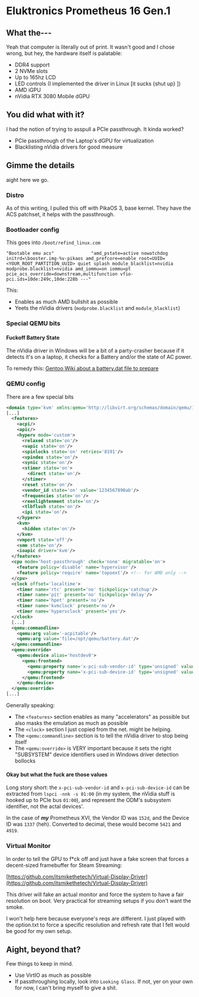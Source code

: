 # Eluktronics Prometheus 16 Gen.1

## What the---

Yeah that computer is literally out of print. It wasn't good and I chose wrong, but hey, the hardware itself is palatable:

* DDR4 support
* 2 NVMe slots
* Up to 165hz LCD
* LED controls (I implemented the driver in Linux [it sucks {shut up} ])
* AMD iGPU
* nVidia RTX 3080 Mobile dGPU

## You did what with it?

I had the notion of trying to asspull a PCIe passthrough. It kinda worked?

* PCIe passthrough of the Laptop's dGPU for virtualization
* Blacklisting nVidia drivers for good measure

## Gimme the details

aight here we go.

### Distro

As of this writing, I pulled this off with PikaOS 3, base kernel. They have the ACS patchset, it helps with the passthrough.

### Bootloader config

This goes into `/boot/refind_linux.com`
```
"Bootable emu acs"              "amd_pstate=active nowatchdog initrd=\booster.img-%v-pikaos amd_prefcore=enable root=UUID=<YOUR_ROOT_PARTITION_UUID> quiet splash module_blacklist=nvidia modprobe.blacklist=nvidia amd_iommu=on iommu=pt pcie_acs_override=downstream,multifunction vfio-pci.ids=10de:249c,10de:228b ---"
```

This:
* Enables as much AMD bullshit as possible
* Yeets the nVidia drivers (`modprobe.blacklist` and `module_blacklist`)

### Special QEMU bits

#### Fuckoff Battery State

The nVidia driver in Windows will be a bit of a party-crasher because if it detects it's on a laptop, it checks for a Battery and/or the state of AC power.

To remedy this: [Gentoo Wiki about a battery.dat file to prepare](https://wiki.gentoo.org/wiki/Nvidia_GPU_passthrough_with_QEMU_on_Lenovo_ThinkPad_P53#Add_fake_battery)

### QEMU config

There are a few special bits

```xml
<domain type='kvm' xmlns:qemu='http://libvirt.org/schemas/domain/qemu/1.0'>
[...]
  <features>
    <acpi/>
    <apic/>
    <hyperv mode='custom'>
      <relaxed state='on'/>
      <vapic state='on'/>
      <spinlocks state='on' retries='8191'/>
      <vpindex state='on'/>
      <synic state='on'/>
      <stimer state='on'>
        <direct state='on'/>
      </stimer>
      <reset state='on'/>
      <vendor_id state='on' value='1234567890ab'/>
      <frequencies state='on'/>
      <reenlightenment state='on'/>
      <tlbflush state='on'/>
      <ipi state='on'/>
    </hyperv>
    <kvm>
      <hidden state='on'/>
    </kvm>
    <vmport state='off'/>
    <smm state='on'/>
    <ioapic driver='kvm'/>
  </features>
  <cpu mode='host-passthrough' check='none' migratable='on'>
    <feature policy='disable' name='hypervisor'/>
    <feature policy='require' name='topoext'/> <!-- for AMD only -->
  </cpu>
  <clock offset='localtime'>
    <timer name='rtc' present='no' tickpolicy='catchup'/>
    <timer name='pit' present='no' tickpolicy='delay'/>
    <timer name='hpet' present='no'/>
    <timer name='kvmclock' present='no'/>
    <timer name='hypervclock' present='yes'/>
  </clock>
  [...]
  <qemu:commandline>
    <qemu:arg value='-acpitable'/>
    <qemu:arg value='file=/opt/qemu/battery.dat'/>
  </qemu:commandline>
  <qemu:override>
    <qemu:device alias='hostdev0'>
      <qemu:frontend>
        <qemu:property name='x-pci-sub-vendor-id' type='unsigned' value='5421'/>
        <qemu:property name='x-pci-sub-device-id' type='unsigned' value='4919'/>
      </qemu:frontend>
    </qemu:device>
  </qemu:override>
[...]
```
Generally speaking:
* The `<features>` section enables as many "accelerators" as possible but also masks the emulation as much as possible
* The `<clock>` section I just copied from the net. might be helping.
* The `<qemu:commandline>` section is to tell the nVidia driver to stop being itself
* The `<qemu:override>` is VERY important because it sets the right "SUBSYSTEM" device identifiers used in Windows driver detection bollocks

#### Okay but what the fuck are those values

Long story short: the `x-pci-sub-vendor-id` and `x-pci-sub-device-id` can be extracted from `lspci -nnk -s 01:00` 
(in my system, the nVidia stuff is hooked up to PCIe bus `01:00`), and represent the ODM's subsystem identifier, 
not the actal devices'.

In the case of ***my*** Prometheus XVI, the Vendor ID was `152d`, and the Device ID was `1337` (heh). Converted
to decimal, these would become `5421` and `4919`.

### Virtual Monitor

In order to tell the GPU to f*ck off and just have a fake screen that forces a decent-sized framebuffer for Steam Streaming:

[https://github.com/itsmikethetech/Virtual-Display-Driver](https://github.com/itsmikethetech/Virtual-Display-Driver)

This driver will fake an actual monitor and force the system to have a fair resolution on boot. Very practical for streaming
setups if you don't want the smoke.

I won't help here because everyone's reqs are different. I just played with the option.txt to force a specific resolution and
refresh rate that I felt would be good for my own setup.

## Aight, beyond that?

Few things to keep in mind.
* Use VirtIO as much as possible
* If passthroughing locally, look into `Looking Glass`. If not, yer on your own for now, I can't bring myself to give a shit.

